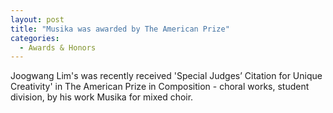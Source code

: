 ```yaml
---
layout: post
title: "Musika was awarded by The American Prize"
categories:
  - Awards & Honors
---
```

Joogwang Lim's was recently received 'Special Judges’ Citation for Unique Creativity' in The American Prize in Composition - choral works, student division, 
by his work Musika for mixed choir.
